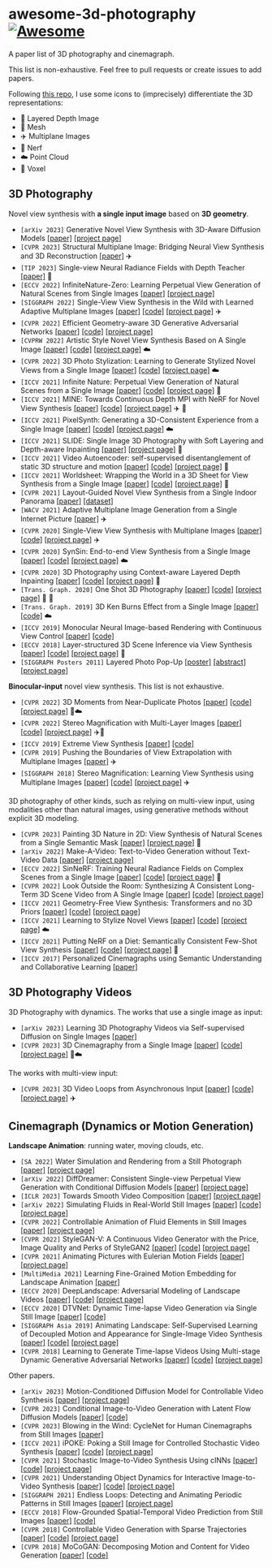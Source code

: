 # awesome-3d-photography [![Awesome](https://cdn.rawgit.com/sindresorhus/awesome/d7305f38d29fed78fa85652e3a63e154dd8e8829/media/badge.svg)](https://github.com/sindresorhus/awesome)
A paper list of 3D photography and cinemagraph.

This list is non-exhaustive. Feel free to pull requests or create issues to add papers.

Following [this repo](https://github.com/timzhang642/3D-Machine-Learning), I use some icons to (imprecisely) differentiate the 3D representations:
* :leaves: Layered Depth Image
* :gem: Mesh
* :airplane: Multiplane Images
* :taxi: Nerf
* :cloud: Point Cloud
* :space_invader: Voxel

## 3D Photography
Novel view synthesis with **a single input image** based on **3D geometry**.
- `[arXiv 2023]` Generative Novel View Synthesis with 3D-Aware Diffusion Models [[paper]](https://arxiv.org/abs/2304.02602) [[project page]](https://nvlabs.github.io/genvs/)
- `[CVPR 2023]` Structural Multiplane Image: Bridging Neural View Synthesis and 3D Reconstruction [[paper]](https://arxiv.org/abs/2303.05937) :airplane:
- `[TIP 2023]` Single-view Neural Radiance Fields with Depth Teacher [[paper]](https://arxiv.org/abs/2303.09952) :taxi:
- `[ECCV 2022]` InfiniteNature-Zero: Learning Perpetual View Generation of Natural Scenes from Single Images [[paper]](https://infinite-nature-zero.github.io/static/pdfs/InfiniteNatureZero.pdf) [[project page]](https://infinite-nature-zero.github.io/)
- `[SIGGRAPH 2022]` Single-View View Synthesis in the Wild with Learned Adaptive Multiplane Images [[paper]](https://arxiv.org/pdf/2205.11733.pdf) [[code]](https://github.com/yxuhan/AdaMPI) [[project page]](https://yxuhan.github.io/AdaMPI/) :airplane:
- `[CVPR 2022]` Efficient Geometry-aware 3D Generative Adversarial Networks [[paper]](https://arxiv.org/pdf/2112.07945.pdf) [[code]](https://github.com/NVlabs/eg3d) [[project page]](https://matthew-a-chan.github.io/EG3D/)
- `[CVPRW 2022]` Artistic Style Novel View Synthesis Based on A Single Image [[paper]](https://openaccess.thecvf.com/content/CVPR2022W/CVFAD/papers/Tseng_Artistic_Style_Novel_View_Synthesis_Based_on_a_Single_Image_CVPRW_2022_paper.pdf) [[code]](https://github.com/Kuan-Wei-Tseng/ArtNV) [[project page]](https://kuan-wei-tseng.github.io/ArtNV) :cloud:
- `[CVPR 2022]` 3D Photo Stylization: Learning to Generate Stylized Novel Views from a Single Image [[paper]](https://arxiv.org/pdf/2112.00169.pdf) [[code]](https://github.com/fmu2/3d_photo_stylization) [[project page]](http://pages.cs.wisc.edu/~fmu/style3d/) :cloud:
- `[ICCV 2021]` Infinite Nature: Perpetual View Generation of Natural Scenes from a Single Image [[paper]](https://arxiv.org/pdf/2012.09855.pdf) [[code]](https://github.com/google-research/google-research/tree/master/infinite_nature) [[project page]](https://infinite-nature.github.io/) :gem:
- `[ICCV 2021]` MINE: Towards Continuous Depth MPI with NeRF for Novel View Synthesis [[paper]](https://arxiv.org/pdf/2103.14910.pdf) [[code]](https://github.com/vincentfung13/MINE) [[project page]](https://vincentfung13.github.io/projects/mine/) :airplane: :taxi:
- `[ICCV 2021]` PixelSynth: Generating a 3D-Consistent Experience from a Single Image [[paper]](https://arxiv.org/pdf/2108.05892.pdf) [[code]](https://github.com/crockwell/pixelsynth) [[project page]](https://crockwell.github.io/pixelsynth/) :cloud:
- `[ICCV 2021]` SLIDE: Single Image 3D Photography with Soft Layering and Depth-aware Inpainting [[paper]](https://arxiv.org/pdf/2109.01068.pdf) [[project page]](https://varunjampani.github.io/slide/) :gem:
- `[ICCV 2021]` Video Autoencoder: self-supervised disentanglement of static 3D structure and motion [[paper]](https://arxiv.org/pdf/2110.02951.pdf) [[code]](https://github.com/zlai0/VideoAutoencoder/) [[project page]](https://zlai0.github.io/VideoAutoencoder/) :space_invader:
- `[ICCV 2021]` Worldsheet: Wrapping the World in a 3D Sheet for View Synthesis from a Single Image [[paper]](https://arxiv.org/pdf/2012.09854.pdf) [[code]](https://github.com/facebookresearch/worldsheet) [[project page]](https://worldsheet.github.io/) :gem:
- `[CVPR 2021]` Layout-Guided Novel View Synthesis from a Single Indoor Panorama [[paper]](https://openaccess.thecvf.com/content/CVPR2021/papers/Xu_Layout-Guided_Novel_View_Synthesis_From_a_Single_Indoor_Panorama_CVPR_2021_paper.pdf) [[dataset]](https://github.com/bluestyle97/PNVS)
- `[WACV 2021]` Adaptive Multiplane Image Generation from a Single Internet Picture [[paper]](https://openaccess.thecvf.com/content/WACV2021/papers/Luvizon_Adaptive_Multiplane_Image_Generation_From_a_Single_Internet_Picture_WACV_2021_paper.pdf) :airplane:
- `[CVPR 2020]` Single-View View Synthesis with Multiplane Images [[paper]](https://single-view-mpi.github.io/single_view_mpi.pdf) [[code]](https://github.com/google-research/google-research/tree/master/single_view_mpi) [[project page]](https://single-view-mpi.github.io/) :airplane:
- `[CVPR 2020]` SynSin: End-to-end View Synthesis from a Single Image [[paper]](https://arxiv.org/pdf/1912.08804.pdf) [[code]](https://github.com/facebookresearch/synsin) [[project page]](https://www.robots.ox.ac.uk/~ow/synsin.html) :cloud: 
- `[CVPR 2020]` 3D Photography using Context-aware Layered Depth Inpainting [[paper]](https://arxiv.org/pdf/2004.04727.pdf) [[code]](https://github.com/vt-vl-lab/3d-photo-inpainting) [[project page]](https://shihmengli.github.io/3D-Photo-Inpainting/) :leaves:
- `[Trans. Graph. 2020]` One Shot 3D Photography [[paper]](https://arxiv.org/pdf/2008.12298.pdf) [[code]](https://github.com/facebookresearch/one_shot_3d_photography) [[project page]](https://facebookresearch.github.io/one_shot_3d_photography/) :leaves: :gem:
- `[Trans. Graph. 2019]` 3D Ken Burns Effect from a Single Image [[paper]](https://arxiv.org/pdf/1909.05483.pdf) [[code]](https://github.com/sniklaus/3d-ken-burns) :cloud:
- `[ICCV 2019]` Monocular Neural Image-based Rendering with Continuous View Control [[paper]](https://arxiv.org/pdf/1901.01880.pdf) [[code]](https://github.com/xuchen-ethz/continuous_view_synthesis)
- `[ECCV 2018]` Layer-structured 3D Scene Inference via View Synthesis [[paper]](https://arxiv.org/pdf/1807.10264.pdf) [[code]](https://github.com/google/layered-scene-inference) [[project page]](https://shubhtuls.github.io/lsi/) :leaves:
- `[SIGGRAPH Posters 2011]` Layered Photo Pop-Up [[poster]](https://richardt.name/publications/photopopup/LayeredPhotoPopup-poster.pdf) [[abstract]](https://richardt.name/publications/photopopup/LayeredPhotoPopup-abstract.pdf) [[project page]](https://richardt.name/publications/photopopup/)

**Binocular-input** novel view synthesis. This list is not exhaustive.
- `[CVPR 2022]` 3D Moments from Near-Duplicate Photos [[paper]](https://3d-moments.github.io/static/pdfs/3d_moments.pdf) [[code]](https://github.com/google-research/3d-moments) [[project page]](https://3d-moments.github.io/) :leaves::cloud:
- `[CVPR 2022]` Stereo Magnification with Multi-Layer Images [[paper]](https://arxiv.org/pdf/2201.05023.pdf) [[code]](https://github.com/SamsungLabs/StereoLayers) [[project page]](https://samsunglabs.github.io/StereoLayers/) :airplane::gem:
- `[ICCV 2019]` Extreme View Synthesis [[paper]](https://arxiv.org/pdf/1812.04777) [[code]](https://github.com/NVlabs/extreme-view-synth)
- `[CVPR 2019]` Pushing the Boundaries of View Extrapolation with Multiplane Images [[paper]](https://openaccess.thecvf.com/content_CVPR_2019/papers/Srinivasan_Pushing_the_Boundaries_of_View_Extrapolation_With_Multiplane_Images_CVPR_2019_paper.pdf) :airplane:
- `[SIGGRAPH 2018]` Stereo Magnification: Learning View Synthesis using Multiplane Images [[paper]](https://dl.acm.org/doi/pdf/10.1145/3197517.3201323) [[code]](https://github.com/google/stereo-magnification) [[project page]](https://tinghuiz.github.io/projects/mpi/) :airplane:

3D photography of other kinds, such as relying on multi-view input, using modalities other than natural images, using generative methods without explicit 3D modeling.
- `[CVPR 2023]` Painting 3D Nature in 2D: View Synthesis of Natural Scenes from a Single Semantic Mask [[paper]](https://arxiv.org/abs/2302.07224) [[project page]](https://zju3dv.github.io/paintingnature/) :gem:
- `[arXiv 2022]` Make-A-Video: Text-to-Video Generation without Text-Video Data [[paper]](https://arxiv.org/abs/2209.14792) [[project page]](https://make-a-video.github.io/)
- `[ECCV 2022]` SinNeRF: Training Neural Radiance Fields on Complex Scenes from a Single Image [[paper]](https://arxiv.org/pdf/2204.00928.pdf) [[code]](https://github.com/Ir1d/SinNeRF) [[project page]](https://vita-group.github.io/SinNeRF/) :taxi:
- `[CVPR 2022]` Look Outside the Room: Synthesizing A Consistent Long-Term 3D Scene Video from A Single Image [[paper]](https://arxiv.org/abs/2203.09457) [[code]](https://github.com/xrenaa/Look-Outside-Room) [[project page]](https://xrenaa.github.io/look-outside-room/)
- `[ICCV 2021]` Geometry-Free View Synthesis: Transformers and no 3D Priors [[paper]](https://arxiv.org/pdf/2104.07652.pdf) [[code]](https://github.com/CompVis/geometry-free-view-synthesis) [[project page]](https://compvis.github.io/geometry-free-view-synthesis/)
- `[ICCV 2021]` Learning to Stylize Novel Views [[paper]](https://arxiv.org/pdf/2105.13509.pdf) [[code]](https://github.com/hhsinping/stylescene) [[project page]](https://hhsinping.github.io/3d_scene_stylization/) :cloud:
- `[ICCV 2021]` Putting NeRF on a Diet: Semantically Consistent Few-Shot View Synthesis [[paper]](https://arxiv.org/pdf/2104.00677.pdf) [[code]](https://github.com/ajayjain/DietNeRF) [[project page]](https://www.ajayj.com/dietnerf) :taxi:
- `[ICCV 2017]` Personalized Cinemagraphs using Semantic Understanding and Collaborative Learning [[paper]](https://openaccess.thecvf.com/content_ICCV_2017/papers/Oh_Personalized_Cinemagraphs_Using_ICCV_2017_paper.pdf)

## 3D Photography Videos
3D Photography with dynamics. The works that use a single image as input:
- `[arXiv 2023]` Learning 3D Photography Videos via Self-supervised Diffusion on Single Images [[paper]](https://arxiv.org/abs/2302.10781)
- `[CVPR 2023]` 3D Cinemagraphy from a Single Image [[paper]](https://arxiv.org/abs/2303.05724) [[code]](https://github.com/xingyi-li/3d-cinemagraphy) [[project page]](https://xingyi-li.github.io/3d-cinemagraphy/) :leaves::cloud:

The works with multi-view input:
- `[CVPR 2023]` 3D Video Loops from Asynchronous Input [[paper]](https://arxiv.org/abs/2303.05312) [[code]](https://github.com/limacv/VideoLoop3D) [[project page]](https://limacv.github.io/VideoLoop3D_web/) :airplane:

## Cinemagraph (Dynamics or Motion Generation)
**Landscape Animation**: running water, moving clouds, etc.
- `[SA 2022]` Water Simulation and Rendering from a Still Photograph [[paper]](https://dl.acm.org/doi/pdf/10.1145/3550469.3555415) [[project page]](https://rsugimoto.net/WaterAnimationProject/)
- `[arXiv 2022]` DiffDreamer: Consistent Single-view Perpetual View Generation with Conditional Diffusion Models [[paper]](https://arxiv.org/abs/2211.12131) [[project page]](https://primecai.github.io/diffdreamer)
- `[ICLR 2023]` Towards Smooth Video Composition [[paper]](https://arxiv.org/abs/2212.07413) [[project page]](https://genforce.github.io/StyleSV)
- `[arXiv 2022]` Simulating Fluids in Real-World Still Images [[paper]](https://arxiv.org/pdf/2204.11335.pdf) [[code]](https://github.com/simon3dv/SLR-SFS) [[project page]](https://slr-sfs.github.io/)
- `[CVPR 2022]` Controllable Animation of Fluid Elements in Still Images [[paper]](https://arxiv.org/pdf/2112.03051v1.pdf) [[project page]](https://controllable-cinemagraphs.github.io/)
- `[CVPR 2022]` StyleGAN-V: A Continuous Video Generator with the Price, Image Quality and Perks of StyleGAN2 [[paper]](https://kaust-cair.s3.amazonaws.com/stylegan-v/stylegan-v-paper.pdf) [[code]](https://github.com/universome/stylegan-v) [[project page]](https://universome.github.io/stylegan-v)
- `[CVPR 2021]` Animating Pictures with Eulerian Motion Fields [[paper]](https://eulerian.cs.washington.edu/animating_pictures_2020.pdf) [[project page]](https://eulerian.cs.washington.edu/)
- `[MultiMedia 2021]` Learning Fine-Grained Motion Embedding for Landscape Animation [[paper]](https://arxiv.org/pdf/2109.02216.pdf)
- `[ECCV 2020]` DeepLandscape: Adversarial Modeling of Landscape Videos [[paper]](https://www.ecva.net/papers/eccv_2020/papers_ECCV/papers/123680256.pdf) [[code]](https://github.com/saic-mdal/deep-landscape) [[project page]](https://saic-mdal.github.io/deep-landscape/)
- `[ECCV 2020]` DTVNet: Dynamic Time-lapse Video Generation via Single Still Image [[paper]](https://www.ecva.net/papers/eccv_2020/papers_ECCV/papers/123500290.pdf) [[code]](https://github.com/zhangzjn/dtvnet)
- `[SIGGRAPH Asia 2019]` Animating Landscape: Self-Supervised Learning of Decoupled Motion and Appearance for Single-Image Video Synthesis [[paper]](https://arxiv.org/pdf/1910.07192.pdf) [[code]](https://github.com/endo-yuki-t/Animating-Landscape) [[project page]](http://www.cgg.cs.tsukuba.ac.jp/~endo/projects/AnimatingLandscape/)
- `[CVPR 2018]` Learning to Generate Time-lapse Videos Using Multi-stage Dynamic Generative Adversarial Networks [[paper]](https://arxiv.org/pdf/1709.07592.pdf) [[code]](https://github.com/weixiong-ur/mdgan) [[project page]](https://sites.google.com/site/whluoimperial/mdgan)

Other papers.
- `[arXiv 2023]` Motion-Conditioned Diffusion Model for Controllable Video Synthesis [[paper]](https://arxiv.org/abs/2304.14404) [[project page]](https://tsaishien-chen.github.io/MCDiff/)
- `[CVPR 2023]` Conditional Image-to-Video Generation with Latent Flow Diffusion Models [[paper]](https://arxiv.org/abs/2303.13744) [[code]](https://github.com/nihaomiao/CVPR23_LFDM)
- `[CVPR 2023]` Blowing in the Wind: CycleNet for Human Cinemagraphs from Still Images [[paper]](https://arxiv.org/abs/2303.08639)
- `[ICCV 2021]` iPOKE: Poking a Still Image for Controlled Stochastic Video Synthesis [[paper]](https://arxiv.org/pdf/2107.02790.pdf) [[code]](https://github.com/CompVis/ipoke) [[project page]](https://compvis.github.io/ipoke/)
- `[CVPR 2021]` Stochastic Image-to-Video Synthesis Using cINNs [[paper]](https://arxiv.org/pdf/2105.04551.pdf) [[code]](https://github.com/CompVis/image2video-synthesis-using-cINNs) [[project page]](https://compvis.github.io/image2video-synthesis-using-cINNs/)
- `[CVPR 2021]` Understanding Object Dynamics for Interactive Image-to-Video Synthesis [[paper]](https://arxiv.org/pdf/2106.11303.pdf) [[code]](https://github.com/CompVis/interactive-image2video-synthesis) [[project page]](https://compvis.github.io/interactive-image2video-synthesis/)
- `[SIGGRAPH 2021]` Endless Loops: Detecting and Animating Periodic Patterns in Still Images [[paper]](https://storage.googleapis.com/ltx-public-images/Endless_Loops__Detecting_and_animating_periodic_patterns_in_still_images.pdf) [[project page]](https://pub.res.lightricks.com/endless-loops/)
- `[ECCV 2018]` Flow-Grounded Spatial-Temporal Video Prediction from Still Images [[paper]](https://arxiv.org/pdf/1807.09755.pdf) [[code]](https://github.com/Yijunmaverick/FlowGrounded-VideoPrediction)
- `[CVPR 2018]` Controllable Video Generation with Sparse Trajectories [[paper]](https://vision.cornell.edu/se3/wp-content/uploads/2018/03/1575.pdf) [[code]](https://github.com/zekunhao1995/ControllableVideoGen) [[project page]](http://www.cs.cornell.edu/~xhuang/publication/videogen/)
- `[CVPR 2018]` MoCoGAN: Decomposing Motion and Content for Video Generation [[paper]](https://arxiv.org/pdf/1707.04993.pdf) [[code]](https://github.com/sergeytulyakov/mocogan)
